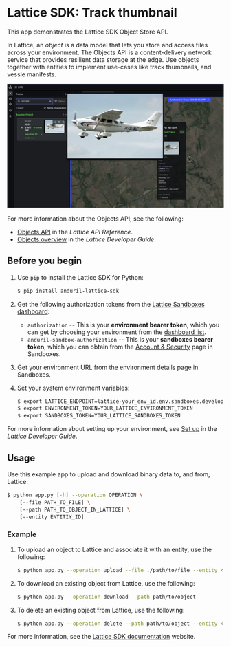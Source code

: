 # Lattice SDK: Track thumbnail

This app demonstrates the Lattice SDK Object Store API.

In Lattice, an *object* is a data model that lets you store and access files across your environment.
The Objects API is a content-delivery network service that provides resilient data storage at the edge.
Use objects together with entities to implement use-cases like track thumbnails, and vessle manifests.

![Image showing the Lattice UI with a track thumbnail displayed](./assets/lattice-ui-track-panel-n113pf-thumbnail.png)

For more information about the Objects API, see the following:
- [Objects API](https://developer.anduril.com/reference/rest/objects) in the *Lattice API Reference*.
- [Objects overview](https://developer.anduril.com/guides/objects/overview) in the *Lattice Developer Guide*.

## Before you begin

1. Use `pip` to install the Lattice SDK for Python:

    ```bash
    $ pip install anduril-lattice-sdk
    ```

1. Get the following authorization tokens from the [Lattice Sandboxes dashboard](/sandboxes.developer.anduril.com):
    - ```authorization``` -- This is your **environment bearer token**, which you can get by choosing your environment
        from the [dashboard list](https://sandboxes.developer.anduril.com/idee/environments).
    - ```anduril-sandbox-authorization``` -- This is your **sandboxes bearer token**, which you can obtain from the
        [Account & Security](https://sandboxes.developer.anduril.com/user-settings) page in Sandboxes.

1. Get your environment URL from the environment details page in Sandboxes.

1. Set your system environment variables:

    ```bash 
    $ export LATTICE_ENDPOINT=lattice-your_env_id.env.sandboxes.developer.anduril.com
    $ export ENVIRONMENT_TOKEN=YOUR_LATTICE_ENVIRONMENT_TOKEN
    $ export SANDBOXES_TOKEN=YOUR_LATTICE_SANDBOXES_TOKEN
    ```

For more information about setting up your environment, see [Set up](https://developer.anduril.com/guides/getting-started/set-up)
in the *Lattice Developer Guide*.

## Usage

Use this example app to upload and download binary data to, and from, Lattice:

```bash
$ python app.py [-h] --operation OPERATION \
    [--file PATH_TO_FILE] \
    [--path PATH_TO_OBJECT_IN_LATTICE] \
    [--entity ENTITIY_ID]
```

### Example

1. To upload an object to Lattice and associate it with an entity, use the following:

    ```bash
    $ python app.py --operation upload --file ./path/to/file --entity <entityId>
    ```

1. To download an existing object from Lattice, use the following:

    ```bash
    $ python app.py --operation download --path path/to/object
    ```
1. To delete an existing object from Lattice, use the following:

    ```bash
    $ python app.py --operation delete --path path/to/object --entity <entityId>
    ```

For more information, see the [Lattice SDK documentation](https://developer.anduril.com) website.
